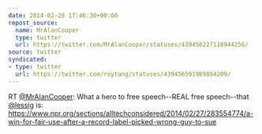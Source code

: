 ```yaml
---
date: 2014-02-28 17:46:30+00:00
repost_source:
  name: MrAlanCooper
  type: twitter
  url: https://twitter.com/MrAlanCooper/statuses/439456227118944256/
source: twitter
syndicated:
- type: twitter
  url: https://twitter.com/roytang/statuses/439456591989854209/
---
```


RT [@MrAlanCooper](https://twitter.com/MrAlanCooper/): What a hero to free speech--REAL free speech--that [@lessig](https://twitter.com/lessig/) is: https://www.npr.org/sections/alltechconsidered/2014/02/27/283554774/a-win-for-fair-use-after-a-record-label-picked-wrong-guy-to-sue